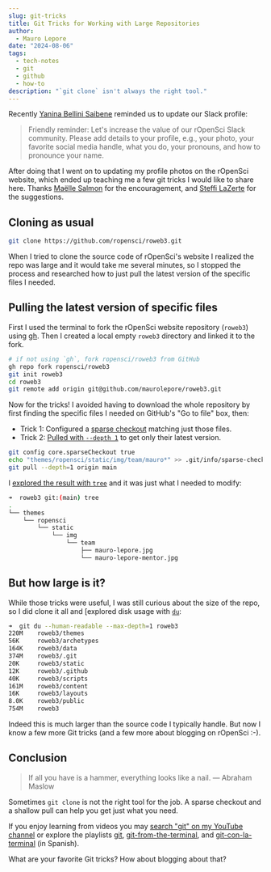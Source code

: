 ```yaml
---
slug: git-tricks
title: Git Tricks for Working with Large Repositories
author:
  - Mauro Lepore
date: "2024-08-06"
tags:
  - tech-notes
  - git
  - github
  - how-to
description: "`git clone` isn't always the right tool."
---
```


Recently [Yanina Bellini Saibene](/author/yanina-bellini-saibene/) reminded us
to update our Slack profile:

> Friendly reminder: Let's increase the value of our rOpenSci Slack community.
Please add details to your profile, e.g., your photo, your favorite social media
handle, what you do, your pronouns, and how to pronounce your name.

After doing that I went on to updating my profile photos on the rOpenSci
website, which ended up teaching me a few git tricks I would like to share here.
Thanks [Maëlle Salmon](/author/ma%C3%ABlle-salmon/) for the encouragement, and
[Steffi LaZerte](/author/steffi-lazerte/) for the suggestions.

## Cloning as usual

```bash
git clone https://github.com/ropensci/roweb3.git
```

When I tried to clone the source code of rOpenSci's website I realized the repo
was large and it would take me several minutes, so I stopped the process and
researched how to just pull the latest version of the specific files I needed.

## Pulling the latest version of specific files

First I used the terminal to fork the rOpenSci website repository (`roweb3`)
using [gh](https://cli.github.com/). Then I created a local empty `roweb3`
directory and linked it to the fork.

```bash
# if not using `gh`, fork ropensci/roweb3 from GitHub
gh repo fork ropensci/roweb3
git init roweb3
cd roweb3
git remote add origin git@github.com/maurolepore/roweb3.git
```

Now for the tricks! I avoided having to download the whole repository by first
finding the specific files I needed on GitHub's "Go to file" box, then:

* Trick 1: Configured a [sparse
checkout](https://git-scm.com/docs/git-sparse-checkout) matching just those
files.
* Trick 2: [Pulled with `--depth
1`](https://git-scm.com/docs/git-pull#Documentation/git-pull.txt---depthltdepthgt)
to get only their latest version.

```bash
git config core.sparseCheckout true
echo "themes/ropensci/static/img/team/mauro*" >> .git/info/sparse-checkout
git pull --depth=1 origin main
```

I [explored the result with `tree`](https://linux.die.net/man/1/tree) and it was
just what I needed to modify:

```bash
➜  roweb3 git:(main) tree
.
└── themes
    └── ropensci
        └── static
            └── img
                └── team
                    ├── mauro-lepore.jpg
                    └── mauro-lepore-mentor.jpg
```

## But how large is it?

While those tricks were useful, I was still curious about the size of the repo,
so I did clone it all and [explored disk usage with
[`du`](https://linux.die.net/man/1/du):

```bash
➜  git du --human-readable --max-depth=1 roweb3
220M    roweb3/themes
56K     roweb3/archetypes
164K    roweb3/data
374M    roweb3/.git
20K     roweb3/static
12K     roweb3/.github
40K     roweb3/scripts
161M    roweb3/content
16K     roweb3/layouts
8.0K    roweb3/public
754M    roweb3
```

Indeed this is much larger than the source code I typically handle. But now I
know a few more Git tricks (and a few more about blogging on rOpenSci :-).

## Conclusion

> If all you have is a hammer, everything looks like a nail. — Abraham Maslow

Sometimes `git clone` is not the right tool for the job. A sparse checkout and a
shallow pull can help you get just what you need.

If you enjoy learning from videos you may [search "git" on my YouTube
channel](https://www.youtube.com/leporemauro/search?query=git) or explore the
playlists
[git](https://www.youtube.com/playlist?list=PLvgdJdJDL-AOHkwiaMvYhPKVjiD9vzZIo),
[git-from-the-terminal](https://www.youtube.com/playlist?list=PLvgdJdJDL-AMyv06bsXoXkGmxmaV9U6Ts),
and
[git-con-la-terminal](https://www.youtube.com/playlist?list=PLvgdJdJDL-APwLSt89PJgI72UGVNUjOKl)
(in Spanish).

What are your favorite Git tricks? How about blogging about that?
